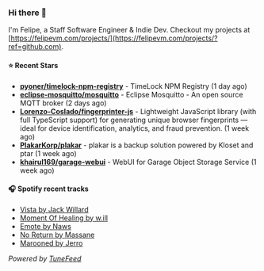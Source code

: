 ### Hi there 👋

I'm Felipe, a Staff Software Engineer & Indie Dev. Checkout my projects at [https://felipevm.com/projects/](https://felipevm.com/projects/?ref=github.com).

#### ⭐ Recent Stars
- **[pyoner/timelock-npm-registry](https://github.com/pyoner/timelock-npm-registry)** - TimeLock NPM Registry (1 day ago)
- **[eclipse-mosquitto/mosquitto](https://github.com/eclipse-mosquitto/mosquitto)** - Eclipse Mosquitto - An open source MQTT broker (2 days ago)
- **[Lorenzo-Coslado/fingerprinter-js](https://github.com/Lorenzo-Coslado/fingerprinter-js)** - Lightweight JavaScript library (with full TypeScript support) for generating unique browser fingerprints — ideal for device identification, analytics, and fraud prevention. (1 week ago)
- **[PlakarKorp/plakar](https://github.com/PlakarKorp/plakar)** - plakar is a backup solution powered by Kloset and ptar (1 week ago)
- **[khairul169/garage-webui](https://github.com/khairul169/garage-webui)** - WebUI for Garage Object Storage Service (1 week ago)

#### 🎧 Spotify recent tracks
- [Vista by Jack Willard](https://open.spotify.com/track/2NXdccGwej9QethnRpOT6s)
- [Moment Of Healing by w.ill](https://open.spotify.com/track/5QryxQfX9D6ARLlVdbrQo2)
- [Emote by Naws](https://open.spotify.com/track/62ANOXW6BoFihaxKex8ArL)
- [No Return by Massane](https://open.spotify.com/track/5eizBzFqa4HFMz1AG80B7M)
- [Marooned by Jerro](https://open.spotify.com/track/3Bj2emVtkUtYlA6roLBuTp)

_Powered by [TuneFeed](https://tunefeed.app?ref=github.com)_

